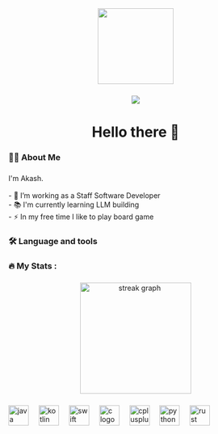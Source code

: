<div align="center">
  <img height="150" src="https://ew.com/thmb/s9lfdTOmEcMNX5OfFFA3_9zzBqg=/1500x0/filters:no_upscale():max_bytes(150000):strip_icc()/darth_vader_by_wraithdt-ca8a06699d334128a219abcaa62a1b9b.jpg"  />
</div>

###

<div align="center">
  <img src="https://visitor-badge.laobi.icu/badge?page_id=aj0718.aj0718&"  />
</div>

###

<h1 align="center">Hello there 👋</h1>

###

<h3 align="left">👩‍💻  About Me</h3>

###

<p align="left">I'm Akash. <br><br>- 🔭 I’m working as a Staff Software Developer <br>- 📚 I'm currently learning LLM building<br>- ⚡ In my free time I like to play board game</p>

###

<h3 align="left">🛠 Language and tools</h3>

###

<h3 align="left">🔥   My Stats :</h3>

###

<div align="center">
  <img src="https://streak-stats.demolab.com?user=aj0718&locale=en&mode=daily&theme=dark&hide_border=false&border_radius=5&order=3" height="220" alt="streak graph"  />
</div>

###

<div align="left">
  <img src="https://cdn.jsdelivr.net/gh/devicons/devicon/icons/java/java-original.svg" height="40" alt="java logo"  />
  <img width="12" />
  <img src="https://cdn.jsdelivr.net/gh/devicons/devicon/icons/kotlin/kotlin-original.svg" height="40" alt="kotlin logo"  />
  <img width="12" />
  <img src="https://cdn.jsdelivr.net/gh/devicons/devicon/icons/swift/swift-original.svg" height="40" alt="swift logo"  />
  <img width="12" />
  <img src="https://cdn.jsdelivr.net/gh/devicons/devicon/icons/c/c-original.svg" height="40" alt="c logo"  />
  <img width="12" />
  <img src="https://cdn.jsdelivr.net/gh/devicons/devicon/icons/cplusplus/cplusplus-original.svg" height="40" alt="cplusplus logo"  />
  <img width="12" />
  <img src="https://cdn.jsdelivr.net/gh/devicons/devicon/icons/python/python-original.svg" height="40" alt="python logo"  />
  <img width="12" />
  <img src="https://www.rust-lang.org/logos/rust-logo-256x256.png" height="40" alt="rust logo"  />
</div>

###
